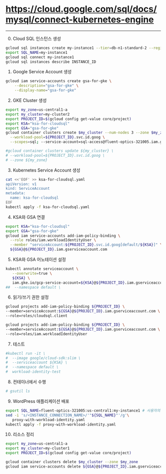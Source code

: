 # https://cloud.google.com/sql/docs/mysql/connect-kubernetes-engine
---
0. Cloud SQL 인스턴스 생성

```bash
gcloud sql instances create my-instance1 --tier=db-n1-standard-2 --region=us-central1
export SQL_NAME=my-instance1
gcloud sql connect my-instance1
gcloud sql instances describe INSTANCE_ID
```

1. Google Service Account 생성

```bash
gcloud iam service-accounts create gsa-for-gke \
    --description="gsa-for-gke" \
    --display-name="gsa-for-gke"
```



2. GKE Cluster 생성 

```bash
export my_zone=us-central1-a
export my_cluster=my-cluster2
export PROJECT_ID=$(gcloud config get-value core/project) 
export KSA="ksa-for-cloudsql"
export GSA="gsa-for-gke"
gcloud container clusters create $my_cluster --num-nodes 3 --zone $my_zone \
  --workload-pool=${PROJECT_ID}.svc.id.goog \
  --scopes=sql; --service-account=sql-access@fluent-optics-321005.iam.gserviceaccount.com

#gcloud container clusters update ${my_cluster} \
# --workload-pool=${PROJECT_ID}.svc.id.goog \
# --zone ${my_zone}
```


3. Kubernetes Service Account 생성

```bash
cat <<'EOF' >> ksa-for-cloudsql.yaml
apiVersion: v1
kind: ServiceAccount
metadata:
  name: ksa-for-cloudsql
EOF
kubectl apply -f ksa-for-cloudsql.yaml
```


4. KSA와 GSA 연결

```bash
export KSA="ksa-for-cloudsql"
export GSA="gsa-for-gke"
gcloud iam service-accounts add-iam-policy-binding \
  --role roles/iam.workloadIdentityUser \
  --member "serviceAccount:${PROJECT_ID}.svc.id.goog[default/${KSA}]" \
  ${GSA}@${PROJECT_ID}.iam.gserviceaccount.com
```


5. KSA와 GSA 어노테이션 설정

```bash
kubectl annotate serviceaccount \
   --overwrite=true \
   ${KSA} \
   iam.gke.io/gcp-service-account=${KSA}@${PROJECT_ID}.iam.gserviceaccount.com 
##  --namespace default \
```


6. 읽기/쓰기 권한 설정

```bash
gcloud projects add-iam-policy-binding ${PROJECT_ID} \
--member=serviceAccount:${GSA}@${PROJECT_ID}.iam.gserviceaccount.com \
--role=roles/cloudsql.client

gcloud projects add-iam-policy-binding ${PROJECT_ID} \
--member=serviceAccount:${GSA}@${PROJECT_ID}.iam.gserviceaccount.com \
--role=roles/iam.workloadIdentityUser
```

7. 테스트

```bash
#kubectl run -it \
#  --image google/cloud-sdk:slim \
#  --serviceaccount ${KSA} \
#  --namespace default \
#  workload-identity-test
```

8. 컨테이너에서 수행

```bash
# gsutil ls
```


9. WordPress 애플리케이션 배포

```bash
export SQL_NAME=fluent-optics-321005:us-central1:my-instance1 # 사용자의 CONNECTION NAME으로 변경 !!!
sed -i 's/<INSTANCE_CONNECTION_NAME>/'"${SQL_NAME}"'/g'\
   proxy-with-workload-identity.yaml
kubectl apply -f proxy-with-workload-identity.yaml
```


10. 리소스 정리

```bash
export my_zone=us-central1-a
export my_cluster=my-cluster1
export PROJECT_ID=$(gcloud config get-value core/project) 

gcloud container clusters delete $my_cluster --zone $my_zone
gcloud iam service-accounts delete ${GSA}@${PROJECT_ID}.iam.gserviceaccount.com
```


